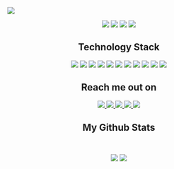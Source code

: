 <p align="center">
 
</p align="center">
<img src="image/quote-atatürk.jpg/" />

<p align="center">
 
 <img src="https://badges.pufler.dev/visits/ayberkaaldam/ayberkaldam"/> 
 <img src="https://badges.pufler.dev/years/ayberkaldam"/>
 <img src="https://badges.pufler.dev/repos/ayberkaldam"/>
 <img src="https://badges.pufler.dev/commits/monthly/ayberkaldam" />

</p>


<h2 align="center">Technology Stack</h2>

<p align="center">
<img src="https://img.shields.io/badge/c%23-%23239120.svg?style=for-the-badge&logo=c-sharp&logoColor=white"/>
<img src="https://img.shields.io/badge/.NET-5C2D91?style=for-the-badge&logo=.net&logoColor=white"/>
<img src="https://img.shields.io/badge/Go-00ADD8?style=for-the-badge&logo=go&logoColor=white"/>
<img src="https://img.shields.io/badge/javascript-%23323330.svg?style=for-the-badge&logo=javascript&logoColor=%23F7DF1E"/>
<img src="https://img.shields.io/badge/jquery-%230769AD.svg?style=for-the-badge&logo=jquery&logoColor=white"/>
<img src="https://img.shields.io/badge/react-%2320232a.svg?style=for-the-badge&logo=react&logoColor=%2361DAFB"/>
<img src="https://img.shields.io/badge/Redux-593D88?style=for-the-badge&logo=redux&logoColor=white"/>
<img src="https://img.shields.io/badge/JWT-black?style=for-the-badge&logo=JSON%20web%20tokens"/>
<img src="https://img.shields.io/badge/Microsoft%20SQL%20Server-CC2927?style=for-the-badge&logo=microsoft%20sql%20server&logoColor=white"/>
<img src="https://img.shields.io/badge/MongoDB-%234ea94b.svg?style=for-the-badge&logo=mongodb&logoColor=white"/>
<img src="https://img.shields.io/badge/-ElasticSearch-005571?style=for-the-badge&logo=elasticsearch"/>
</p>

<h2 align="center">Reach me out on</h2>

<p align="center">
<a href="mailto: ayberk.aldam@gmail.com">
<img src="https://img.shields.io/badge/Gmail-D14836?style=for-the-badge&logo=gmail&logoColor=white&link=mailto:ayberk.aldam@gmail.com"/>
</a>
<a href="https://www.linkedin.com/in/ayberkaldam/">
<img src="https://img.shields.io/badge/linkedin-%230077B5.svg?style=for-the-badge&logo=linkedin&logoColor=white&link=https://www.linkedin.com/in/ayberkaldam/"/>
</a>
<a href="https://www.hackerrank.com/ayberk_aldam?hr_r=1">
<img src="https://img.shields.io/badge/-Hackerrank-2EC866?style=for-the-badge&logo=HackerRank&logoColor=white&link=https://www.hackerrank.com/ayberk_aldam?hr_r=1"/>
</a>
<a href="https://leetcode.com/Iceberg0/">
<img src="https://img.shields.io/badge/LeetCode-000000?style=for-the-badge&logo=LeetCode&logoColor=#d16c06&link=https://leetcode.com/Iceberg0/"/>
</a>
<a href="https://stackoverflow.com/users/14445317/iceberg">
<img src="https://img.shields.io/badge/-Stackoverflow-FE7A16?style=for-the-badge&logo=stack-overflow&logoColor=white&link=https://stackoverflow.com/users/14445317/iceberg"/>
</a>
</p>

<h2 align="center">
  My Github Stats
</h2>
 
<br>

<p align = "center">
  <img  src = "https://github-readme-stats.vercel.app/api?username=ayberkaldam&theme=vue-dark&show_icons=true&hide_border=false&count_private=true">
  <img  src="https://github-readme-streak-stats.herokuapp.com/?user=ayberkaldam&theme=vue-dark&hide_border=false"/>
</p>

